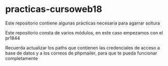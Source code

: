 # practicas-cursoweb18
Este repositorio contiene algunas prácticas necesaria para agarrar soltura

Este repositorio consta de varios módulos, en este caso empezamos con el pr1844

Recuerda actualizar los paths que contienen las credenciales de acceso a base de datos y a los correos de phpmailer, para que te pueda funcionar completamente

